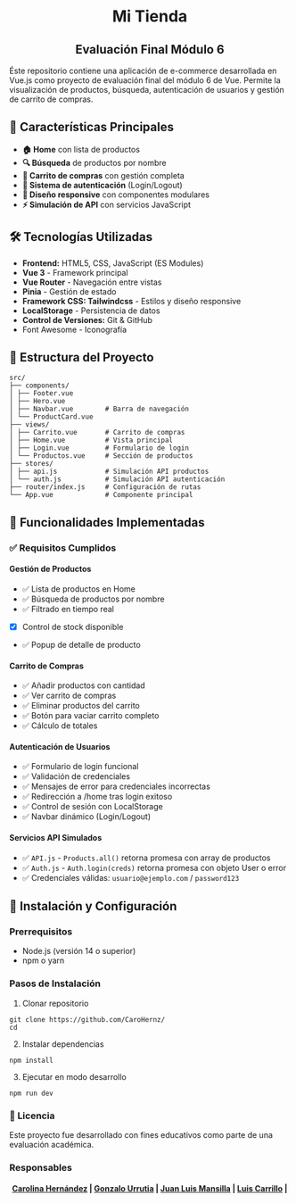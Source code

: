 <h1 align= "center"> Mi Tienda </h1>
<h2 align= "center"> Evaluación Final Módulo 6 </h2>

Éste repositorio contiene una aplicación de e-commerce desarrollada en Vue.js como proyecto de evaluación final del módulo 6 de Vue. Permite la visualización de productos, búsqueda, autenticación de usuarios y gestión de carrito de compras.

## 🚀 Características Principales

- **🏠 Home** con lista de productos
- **🔍 Búsqueda** de productos por nombre
- **🛒 Carrito de compras** con gestión completa
- **🔐 Sistema de autenticación** (Login/Logout)
- **📱 Diseño responsive** con componentes modulares
- **⚡ Simulación de API** con servicios JavaScript

## 🛠️ Tecnologías Utilizadas

- **Frontend:** HTML5, CSS, JavaScript (ES Modules)
- **Vue 3** - Framework principal
- **Vue Router** - Navegación entre vistas
- **Pinia** - Gestión de estado 
- **Framework CSS: Tailwindcss** - Estilos y diseño responsive
- **LocalStorage** - Persistencia de datos
- **Control de Versiones:** Git & GitHub
- Font Awesome - Iconografía

## 📌 Estructura del Proyecto
````
src/
├── components/
│ ├── Footer.vue        
│ ├── Hero.vue     
│ ├── Navbar.vue        # Barra de navegación
│ └── ProductCard.vue   
├── views/
│ ├── Carrito.vue       # Carrito de compras
│ ├── Home.vue          # Vista principal
│ ├── Login.vue         # Formulario de login
│ └── Productos.vue     # Sección de productos
├── stores/
│ ├── api.js            # Simulación API productos
│ └── auth.js           # Simulación API autenticación
├── router/index.js     # Configuración de rutas
└── App.vue             # Componente principal
````

## 🎯 Funcionalidades Implementadas

### ✅ Requisitos Cumplidos

#### **Gestión de Productos**
- ✅ Lista de productos en Home
- ✅ Búsqueda de productos por nombre
- ✅ Filtrado en tiempo real
- [x] Control de stock disponible
- ✅ Popup de detalle de producto

#### **Carrito de Compras**
- ✅ Añadir productos con cantidad
- ✅ Ver carrito de compras
- ✅ Eliminar productos del carrito
- ✅ Botón para vaciar carrito completo
- ✅ Cálculo de totales

#### **Autenticación de Usuarios**
- ✅ Formulario de login funcional
- ✅ Validación de credenciales
- ✅ Mensajes de error para credenciales incorrectas
- ✅ Redirección a /home tras login exitoso
- ✅ Control de sesión con LocalStorage
- ✅ Navbar dinámico (Login/Logout)

#### **Servicios API Simulados**
- ✅ `API.js` - `Products.all()` retorna promesa con array de productos
- ✅ `Auth.js` - `Auth.login(creds)` retorna promesa con objeto User o error
- ✅ Credenciales válidas: `usuario@ejemplo.com` / `password123`

## 🚀 Instalación y Configuración

### Prerrequisitos
- Node.js (versión 14 o superior)
- npm o yarn

### Pasos de Instalación

1. Clonar repositorio
   
```
git clone https://github.com/CaroHernz/
cd 
```

2. Instalar dependencias

```
npm install
```

3. Ejecutar en modo desarrollo

```
npm run dev
```

### 📄 Licencia
Este proyecto fue desarrollado con fines educativos como parte de una evaluación académica.

### Responsables
<h4 align="center"> 
  <a href="https://github.com/CaroHernz">Carolina Hernández</a> | 
	<a href="https://github.com/gurrutia15">Gonzalo Urrutia</a> | 
	<a href="https://github.com/jlmansilla">Juan Luis Mansilla</a> | 
	<a href="https://github.com/lcarrilloq">Luis Carrillo</a> | 
</h4>